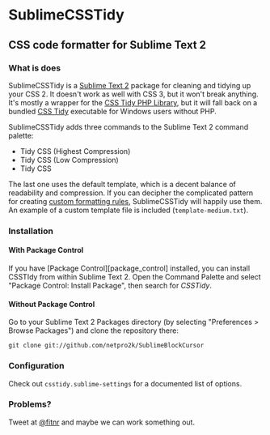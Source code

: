 # SublimeCSSTidy
## CSS code formatter for Sublime Text 2

### What is does
SublimeCSSTidy is a [Sublime Text 2](http://www.sublimetext.com/2) package for cleaning and tidying up your CSS 2. It doesn't work as well with CSS 3, but it won't break anything. It's mostly a wrapper for the [CSS Tidy PHP Library](http://github.com/Cerdic/CSSTidy), but it will fall back on a bundled [CSS Tidy](http://csstidy.sourceforge.net/) executable for Windows users without PHP.

SublimeCSSTidy adds three commands to the Sublime Text 2 command palette:

* Tidy CSS (Highest Compression)
* Tidy CSS (Low Compression)
* Tidy CSS

The last one uses the default template, which is a decent balance of readability and compression. If you can decipher the complicated pattern for creating [custom formatting rules](http://csstidy.sourceforge.net/templates.php), SublimeCSSTidy will happily use them. An example of a custom template file is included (`template-medium.txt`).

### Installation

#### With Package Control
If you have [Package Control][package_control] installed, you can install CSSTIdy from within Sublime Text 2. Open the Command Palette and select "Package Control: Install Package", then search for *CSSTidy*.

#### Without Package Control
Go to your Sublime Text 2 Packages directory (by selecting "Preferences > Browse Packages") and clone the repository there:

    git clone git://github.com/netpro2k/SublimeBlockCursor

### Configuration
Check out `csstidy.sublime-settings` for a documented list of options.

### Problems?
Tweet at [@fitnr](http://twitter.com/fitnr) and maybe we can work something out.